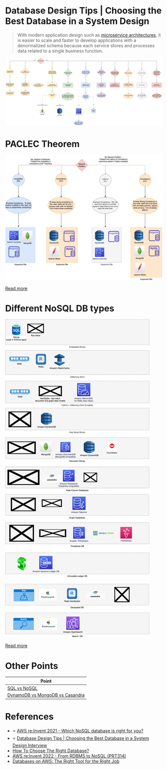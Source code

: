 # Database Design Tips | Choosing the Best Database in a System Design

> With modern application design such as [microservice architectures](../1_MicroServicesSOA/Readme.md), it is easier to scale and faster to develop applications with a denormalized schema because each service stores and processes data related to a single business function.

![](assets/DecideDatabase.drawio.png)

# PACLEC Theorem

![](Glossaries/PACELCTheorem/PACELC_Diagram.drawio.png)

[Read more](Glossaries/PACELCTheorem/Readme.md)

# Different NoSQL DB types

![](NoSQL-Databases/NoSQL-DifferentDBtypes.drawio.png)

[Read more](NoSQL-Databases/Readme.md)

# Other Points

| Point                                                                                |
|--------------------------------------------------------------------------------------|
| [SQL vs NoSQL](SQLvsNoSQL.md)                                                     |
| [DynamoDB vs MongoDB vs Casandra](NoSQL-Databases/DynamoDBVsMongoDBVsCasandra.md) |

# References
- :star: [AWS re:Invent 2021 - Which NoSQL database is right for you?](https://www.youtube.com/watch?v=ivBaro-8PhI)
- :star: [Database Design Tips | Choosing the Best Database in a System Design Interview](https://www.youtube.com/watch?v=cODCpXtPHbQ)
- [How To Choose The Right Database?](https://www.youtube.com/watch?v=kkeFE6iRfMM)
- [AWS re:Invent 2022 - From RDBMS to NoSQL (PRT314)](https://www.youtube.com/watch?v=eEENrNKxCdw)
- [Databases on AWS: The Right Tool for the Right Job](https://www.youtube.com/watch?v=WE8N5BU5MeI&t=3710s)